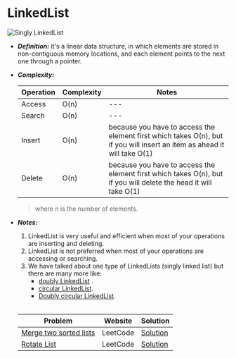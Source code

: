 # LinkedList 

![Singly LinkedList](https://media.geeksforgeeks.org/wp-content/cdn-uploads/gq/2013/03/Linkedlist.png "Singly LinkedList src:geeksforgeeks.com")

- ___Definition:___ it's a linear data structure, in which elements are stored in non-contiguous memory locations, and each element points to the next one through a pointer.
- ___Complexity:___ 

	| Operation | Complexity | Notes |
	| ---  		| 	---		 | ---	 |
	| Access    | O(n)		 | ---     |
	| Search    | O(n)       | ---     |
	| Insert    | O(n)  	 | because you have to access the element first which takes O(n), but if you will insert an item as ahead it will take O(1) |
	| Delete    | O(n)       | because you have to access the element first which takes O(n), but if you will delete the head it will take O(1) |

	> where n is the number of elements.
	

- ___Notes:___
	1. LinkedList is very useful and efficient when most of your operations are inserting and deleting.
	1. LinkedList is not preferred when most of your operations are accessing or searching.
	1. We have talked about one type of LinkedLists (singly linked list) but there are many more like: 
		- [doubly LinkedList](https://www.programiz.com/dsa/linked-list-types#doubly) .
		- [circular LinkedList](https://www.programiz.com/dsa/linked-list-types#circular).
		- [Doubly circular LinkedList](https://www.geeksforgeeks.org/doubly-circular-linked-list-set-1-introduction-and-insertion).
	<br/><br/>

	| Problem | Website | Solution| 
	| ---     |  ---    | ---     |
	|[Merge two sorted lists](https://leetcode.com/problems/merge-two-sorted-lists/)|LeetCode|[Solution](./Problems/Merge_two_sorted_lists.java)|
	|[Rotate List](https://leetcode.com/problems/rotate-list/)|LeetCode|[Solution](./Problems/Rotate_list.java)|